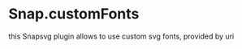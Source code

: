 Snap.customFonts
================

this Snapsvg plugin allows to use custom svg fonts, provided by uri
